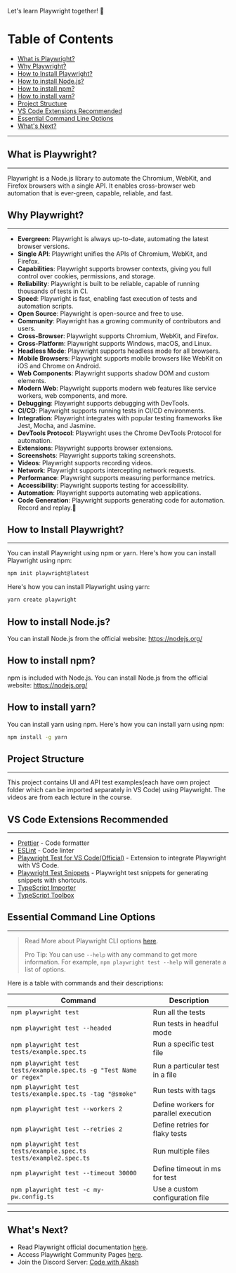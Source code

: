Let's learn Playwright together! 🚀

# Table of Contents

- [What is Playwright?](#what-is-playwright)
- [Why Playwright?](#why-playwright)
- [How to Install Playwright?](#how-to-install-playwright)
- [How to install Node.js?](#how-to-install-nodejs)
- [How to install npm?](#how-to-install-npm)
- [How to install yarn?](#how-to-install-yarn)
- [Project Structure](#project-structure)
- [VS Code Extensions Recommended](#vs-code-extensions-recommended)
- [Essential Command Line Options](#essential-command-line-options)
- [What's Next?](#whats-next)

***

## What is Playwright?

***

Playwright is a Node.js library to automate the Chromium, WebKit, and Firefox browsers with a single API. It enables
cross-browser web automation that is ever-green, capable, reliable, and fast.

## Why Playwright?

***

- **Evergreen**: Playwright is always up-to-date, automating the latest browser versions.
- **Single API**: Playwright unifies the APIs of Chromium, WebKit, and Firefox.
- **Capabilities**: Playwright supports browser contexts, giving you full control over cookies, permissions, and
  storage.
- **Reliability**: Playwright is built to be reliable, capable of running thousands of tests in CI.
- **Speed**: Playwright is fast, enabling fast execution of tests and automation scripts.
- **Open Source**: Playwright is open-source and free to use.
- **Community**: Playwright has a growing community of contributors and users.
- **Cross-Browser**: Playwright supports Chromium, WebKit, and Firefox.
- **Cross-Platform**: Playwright supports Windows, macOS, and Linux.
- **Headless Mode**: Playwright supports headless mode for all browsers.
- **Mobile Browsers**: Playwright supports mobile browsers like WebKit on iOS and Chrome on Android.
- **Web Components**: Playwright supports shadow DOM and custom elements.
- **Modern Web**: Playwright supports modern web features like service workers, web components, and more.
- **Debugging**: Playwright supports debugging with DevTools.
- **CI/CD**: Playwright supports running tests in CI/CD environments.
- **Integration**: Playwright integrates with popular testing frameworks like Jest, Mocha, and Jasmine.
- **DevTools Protocol**: Playwright uses the Chrome DevTools Protocol for automation.
- **Extensions**: Playwright supports browser extensions.
- **Screenshots**: Playwright supports taking screenshots.
- **Videos**: Playwright supports recording videos.
- **Network**: Playwright supports intercepting network requests.
- **Performance**: Playwright supports measuring performance metrics.
- **Accessibility**: Playwright supports testing for accessibility.
- **Automation**: Playwright supports automating web applications.
- **Code Generation**: Playwright supports generating code for automation. Record and replay.🚀

## How to Install Playwright?

***
You can install Playwright using npm or yarn. Here's how you can install Playwright using npm:

```bash
npm init playwright@latest
```

Here's how you can install Playwright using yarn:

```bash
yarn create playwright
```

## How to install Node.js?

You can install Node.js from the official website: https://nodejs.org/

## How to install npm?

npm is included with Node.js. You can install Node.js from the official website: https://nodejs.org/

## How to install yarn?

You can install yarn using npm. Here's how you can install yarn using npm:

```bash
npm install -g yarn
```

## Project Structure

***
This project contains UI and API test examples(each have own project folder which can be imported separately in VS Code)
using Playwright. The videos are from each lecture in the course.

## VS Code Extensions Recommended

***

- [Prettier](https://marketplace.visualstudio.com/items?itemName=esbenp.prettier-vscode) - Code formatter
- [ESLint](https://marketplace.visualstudio.com/items?itemName=dbaeumer.vscode-eslint) - Code linter
- [Playwright Test for VS Code(Official)](https://marketplace.visualstudio.com/items?itemName=ms-playwright.playwright) -
  Extension to integrate Playwright with VS Code.
- [Playwright Test Snippets](https://marketplace.visualstudio.com/items?itemName=mskelton.playwright-test-snippets) -
  Playwright test snippets for generating snippets with shortcuts.
- [TypeScript Importer](https://marketplace.visualstudio.com/items?itemName=pmneo.tsimporter)
- [TypeScript Toolbox](https://marketplace.visualstudio.com/items?itemName=DSKWRK.vscode-generate-getter-setter)

## Essential Command Line Options

***
> Read More about Playwright CLI options [here](https://playwright.dev/docs/test-cli).
>
> Pro Tip: You can use `--help` with any command to get more information. For example, `npm playwright test --help` will
> generate a list of options.

Here is a table with commands and their descriptions:

| Command                                                             | Description                           |
|---------------------------------------------------------------------|---------------------------------------|
| `npm playwright test`                                               | Run all the tests                     |
| `npm playwright test --headed`                                      | Run tests in headful mode             |
| `npm playwright test tests/example.spec.ts`                         | Run a specific test file              |
| `npm playwright test tests/example.spec.ts -g "Test Name or regex"` | Run a particular test in a file       |
| `npm playwright test tests/example.spec.ts -tag "@smoke"`           | Run tests with tags                   |
| `npm playwright test --workers 2`                                   | Define workers for parallel execution |
| `npm playwright test --retries 2`                                   | Define retries for flaky tests        |
| `npm playwright test tests/example.spec.ts tests/example2.spec.ts`  | Run multiple files                    |
| `npm playwright test --timeout 30000`                               | Define timeout in ms for test         |
| `npm playwright test -c my-pw.config.ts`                            | Use a custom configuration file       |

***

## What's Next?

- Read Playwright official documentation [here](https://playwright.dev/docs/intro).
- Access Playwright Community Pages [here](https://playwright.dev/community/welcome).
- Join the Discord Server: [Code with Akash](https://discord.gg/6TTXCheZ8u)